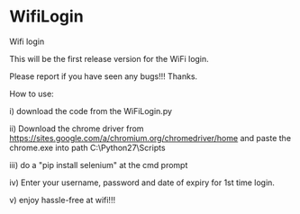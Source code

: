 # WifiLogin
Wifi login 

This will be the first release version for the WiFi login. 

Please report if you have seen any bugs!!! Thanks.

How to use:

i) download the code from the WiFiLogin.py

ii) Download the chrome driver from https://sites.google.com/a/chromium.org/chromedriver/home and paste the chrome.exe into path C:\Python27\Scripts

iii) do a "pip install selenium" at the cmd prompt

iv) Enter your username, password and date of expiry for 1st time login. 

v) enjoy hassle-free at wifi!!!
